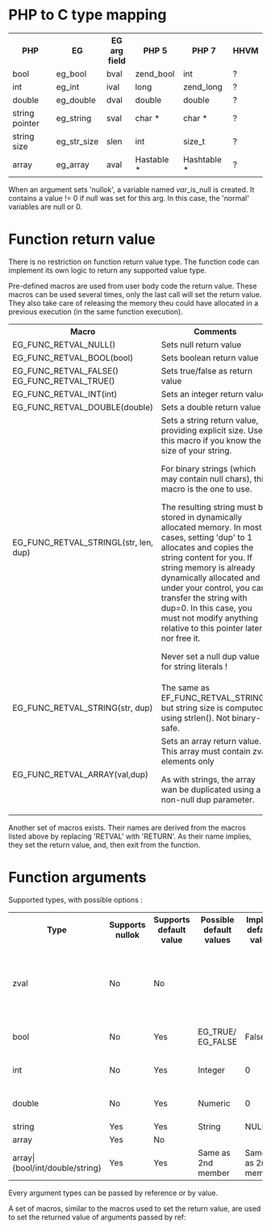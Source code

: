 # PHP to C type mapping

<table>

<tr>
<th>PHP</th>
<th>EG</th>
<th>EG arg<br> field</th>
<th>PHP 5</th>
<th>PHP 7</th>
<th>HHVM</th>
</tr>

<tr>
<td>bool</td>
<td>eg_bool</td>
<td>bval</td>
<td>zend_bool</td>
<td>int</td>
<td>?</td>
</tr>

<tr>
<td>int</td>
<td>eg_int</td>
<td>ival</td>
<td>long</td>
<td>zend_long</td>
<td>?</td>
</tr>

<tr>
<td>double</i></td>
<td>eg_double</i></td>
<td>dval</td>
<td>double</td>
<td>double</td>
<td>?</td>
</tr>

<tr>
<td>string pointer</td>
<td>eg_string</td>
<td>sval</td>
<td>char *</td>
<td>char *</td>
<td>?</td>
</tr>

<tr>
<td>string size</td>
<td>eg_str_size</td>
<td>slen</td>
<td>int</td>
<td>size_t</td>
<td>?</td>
</tr>

<tr>
<td>array</td>
<td>eg_array</td>
<td>aval</td>
<td>Hastable *</td>
<td>Hashtable *</td>
<td>?</td>
</tr>

</table>

When an argument sets 'nullok', a variable named <i>var</i>\_is\_null is created. It contains a value != 0 if null was set for this arg. In this case, the 'normal' variables are null or 0.

# Function return value

There is no restriction on function return value type. The function code can implement its own logic to return any supported value type.

Pre-defined macros are used from user body code the return value. These macros can be used several times, only the last call will set the return value. They also take care of releasing the memory theu could have allocated in a previous execution (in the same function execution).

<table>
<tr>
<th>Macro</th>
<th>Comments</td>
</tr>

<tr>
<td>EG_FUNC_RETVAL_NULL()</td>
<td>Sets null return value</td>
</tr>

<tr>
<td>EG_FUNC_RETVAL_BOOL(bool)</td>
<td>Sets boolean return value</td>
</tr>


<tr>
<td>EG_FUNC_RETVAL_FALSE()<br>EG_FUNC_RETVAL_TRUE()</td>
<td>Sets true/false as return value</td>
</tr>
<tr>
<td>EG_FUNC_RETVAL_INT(int)</td>
<td>Sets an integer return value</td>
</tr>

<tr>
<td>EG_FUNC_RETVAL_DOUBLE(double)</td>
<td>Sets a double return value</td>
</tr>

<tr>
<td>EG_FUNC_RETVAL_STRINGL(str, len, dup)</td>
<td>Sets a string return value, providing explicit size. Use this macro if you know the size of your string. <p>
For binary strings (which may contain null chars), this macro is the one to use.<p>
The resulting string must be stored in dynamically allocated memory. In most cases, setting 'dup' to 1 allocates and copies the string content for you. If string memory is already dynamically allocated and under your control, you can transfer the string with dup=0. In this case, you must not modify anything relative to this pointer later nor free it.<p>
Never set a null dup value for string literals !
</td>
</tr>

<tr>
<td>EG_FUNC_RETVAL_STRING(str, dup)</td>
<td>The same as EF_FUNC_RETVAL_STRINGL but string size is computed using strlen(). Not binary-safe.</td>
</tr>

<tr>
<td>EG_FUNC_RETVAL_ARRAY(val,dup)</td>
<td>Sets an array return value. This array must contain zval elements only<p>
As with strings, the array wan be duplicated using a non-null dup parameter.</td>
</tr>
</table>

Another set of macros exists. Their names are derived from the macros listed above by replacing 'RETVAL' with 'RETURN'. As their name implies, they set the return value, and, then exit from the function.


# Function arguments

Supported types, with possible options :

<table>
<tr>
<th>Type</th>
<th>Supports<br>nullok</td>
<th>Supports<br>default<br>value</td>
<th>Possible<br>default<br>values</td>
<th>Implicit<br>default<br>value</td>
<th>Comments</td>
</tr>

<tr>
<td>zval</td>
<td>No</td>
<td>No</td>
<td>&nbsp;</td>
<td>&nbsp</td>
<td>Used to delegate (yet) unsupported type management to user code</td>
</tr>

<tr>
<td>bool</td>
<td>No</td>
<td>Yes</td>
<td>EG_TRUE/<br>EG_FALSE</td>
<td>False</td>
<td>Null is received as 0</td>
</tr>

<tr>
<td>int</td>
<td>No</td>
<td>Yes</td>
<td>Integer</td>
<td>0</td>
<td>Null is received as 0</td>
</tr>

<tr>
<td>double</td>
<td>No</td>
<td>Yes</td>
<td>Numeric</td>
<td>0</td>
<td>Null is received as 0</td>
</tr>

<tr>
<td>string</td>
<td>Yes</td>
<td>Yes</td>
<td>String</td>
<td>NULL</td>
<td></td>
</tr>

<tr>
<td>array</td>
<td>Yes</td>
<td>No</td>
<td></td>
<td></td>
<td></td>
</tr>

<tr>
<td>array|{bool/int/double/string}</td>
<td>Yes</td>
<td>Yes</td>
<td>Same as 2nd member</td>
<td>Same as 2nd member</td>
<td>Null is received as 0</td>
</tr>
</table>

Every argument types can be passed by reference or by value.

A set of macros, similar to the macros used to set the return value, are used to set the
returned value of arguments passed by ref:




























